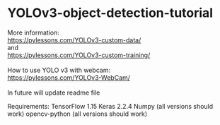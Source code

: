 # YOLOv3-object-detection-tutorial

More information:<br>
https://pylessons.com/YOLOv3-custom-data/<br>
and<br>
https://pylessons.com/YOLOv3-custom-training/<br>
<br>
How to use YOLO v3 with webcam:<br>
https://pylessons.com/YOLOv3-WebCam/<br>
<br>
In future will update readme file

Requirements:
TensorFlow 1.15
Keras 2.2.4
Numpy (all versions should work)
opencv-python (all versions should work)
